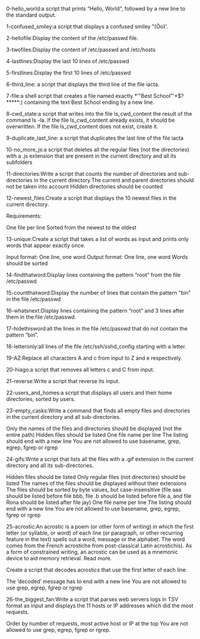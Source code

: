 0-hello_world:a script that prints “Hello, World”, followed by a new line to the standard output.

1-confused_smiley:a script that displays a confused smiley "(Ôo)'.

2-hellofile:Display the content of the /etc/passwd file.

3-twofiles:Display the content of /etc/passwd and /etc/hosts

4-lastlines:Display the last 10 lines of /etc/passwd

5-firstlines:Display the first 10 lines of /etc/passwd

6-third_line: a script that displays the third line of the file iacta.

7-file:a shell script that creates a file named exactly *\'"Best School"'\*$?*****:) containing the text Best School ending by a new line.

8-cwd_state:a script that writes into the file ls_cwd_content the result of the command ls -la. If the file ls_cwd_content already exists, it should be overwritten. If the file ls_cwd_content does not exist, create it.

9-duplicate_last_line: a script that duplicates the last line of the file iacta

10-no_more_js:a script that deletes all the regular files (not the directories) with a .js extension that are present in the current directory and all its subfolders

11-directories:Write a script that counts the number of directories and sub-directories in the current directory.The current and parent directories should not be taken into account Hidden directories should be counted

12-newest_files:Create a script that displays the 10 newest files in the current directory.

Requirements:

One file per line
Sorted from the newest to the oldest

13-unique:Create a script that takes a list of words as input and prints only words that appear exactly once.

Input format: One line, one word
Output format: One line, one word
Words should be sorted

14-findthatword:Display lines containing the pattern “root” from the file /etc/passwd

15-countthatword:Display the number of lines that contain the pattern “bin” in the file /etc/passwd

16-whatsnext:Display lines containing the pattern “root” and 3 lines after them in the file /etc/passwd.

17-hidethisword:all the lines in the file /etc/passwd that do not contain the pattern “bin”.

18-letteronly:all lines of the file /etc/ssh/sshd_config starting with a letter.

19-AZ:Replace all characters A and c from input to Z and e respectively.

20-hiago:a script that removes all letters c and C from input.

21-reverse:Write a script that reverse its input.

22-users_and_homes:a script that displays all users and their home directories, sorted by users.

23-empty_casks:Write a command that finds all empty files and directories in the current directory and all sub-directories.

Only the names of the files and directories should be displayed (not the entire path)
Hidden files should be listed
One file name per line
The listing should end with a new line
You are not allowed to use basename, grep, egrep, fgrep or rgrep

24-gifs:Write a script that lists all the files with a .gif extension in the current directory and all its sub-directories.

Hidden files should be listed
Only regular files (not directories) should be listed
The names of the files should be displayed without their extensions
The files should be sorted by byte values, but case-insensitive (file aaa should be listed before file bbb, file .b should be listed before file a, and file Rona should be listed after file jay)
One file name per line
The listing should end with a new line
You are not allowed to use basename, grep, egrep, fgrep or rgrep

25-acrostic:An acrostic is a poem (or other form of writing) in which the first letter (or syllable, or word) of each line (or paragraph, or other recurring feature in the text) spells out a word, message or the alphabet. The word comes from the French acrostiche from post-classical Latin acrostichis). As a form of constrained writing, an acrostic can be used as a mnemonic device to aid memory retrieval. Read more.

Create a script that decodes acrostics that use the first letter of each line.

The ‘decoded’ message has to end with a new line
You are not allowed to use grep, egrep, fgrep or rgrep

26-the_biggest_fan:Write a script that parses web servers logs in TSV format as input and displays the 11 hosts or IP addresses which did the most requests.

Order by number of requests, most active host or IP at the top
You are not allowed to use grep, egrep, fgrep or rgrep.
